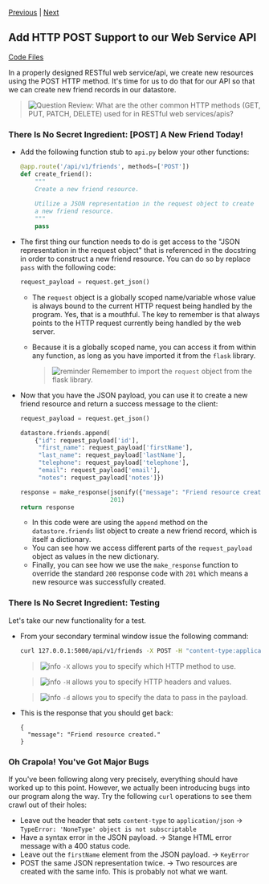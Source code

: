 [Previous](exercise-05.md) |  [Next](exercise-07.md)
## Add HTTP POST Support to our Web Service API
[Code Files](../../training/level-4-creating-web-services/bfp-reference/exercise_05)

In a properly designed RESTful web service/api, we create new resources using
the POST HTTP method.  It's time for us to do that for our API so that we can 
create new friend records in our datastore.

> ![Question](../images/question.png) Review: What are the other common HTTP
methods (GET, PUT, PATCH, DELETE) used for in RESTful web services/apis?

### There Is No Secret Ingredient: [POST] A New Friend Today!
* Add the following function stub to `api.py` below your other functions:
    ```python
    @app.route('/api/v1/friends', methods=['POST'])
    def create_friend():
        """
        Create a new friend resource. 
        
        Utilize a JSON representation in the request object to create
        a new friend resource.
        """
        pass
    ```

* The first thing our function needs to do is get access to the 
"JSON representation in the request object" that is referenced in the 
docstring in order to construct a new friend resource.  You can do so by 
replace `pass` with the following code:

    ```python
    request_payload = request.get_json()
    ```
    - The `request` object is a globally scoped name/variable whose value is 
    always bound to the current HTTP request being handled by the program. Yes,
    that is a mouthful.  The key to remember is that always points to the 
    HTTP request currently being handled by the web server.
    
    - Because it is a globally scoped name, you can access it from within any
    function, as long as you have imported it from the `flask` library.
    
        > ![reminder](../images/reminder.png) Remember to import the `request`
        > object from the flask library.
         
* Now that you have the JSON payload, you can use it to create a new
friend resource and return a success message to the client:

    ```python
    request_payload = request.get_json()
    
    datastore.friends.append(
        {"id": request_payload['id'],
         "first_name": request_payload['firstName'],
         "last_name": request_payload['lastName'],
         "telephone": request_payload['telephone'],
         "email": request_payload['email'],
         "notes": request_payload['notes']})

    response = make_response(jsonify({"message": "Friend resource created."}),
                             201)
    return response
    ```
    
    - In this code were are using the `append` method on the `datastore.friends`
    list object to create a new friend record, which is itself a dictionary.
    - You can see how we access different parts of the `request_payload` 
    object as values in the new dictionary.
    - Finally, you can see how we use the `make_response` function to override
    the standard `200` response code with `201` which means a new resource
    was successfully created.
    
### There Is No Secret Ingredient: Testing
Let's take our new functionality for a test.
* From your secondary terminal window issue the following command: 

    ```bash
    curl 127.0.0.1:5000/api/v1/friends -X POST -H "content-type:application/json" -d '{"id":"dDuck", "firstName": "Donald", "lastName": "Duck", "telephone": "i-love-ducks", "email": "donald@disney.com", "notes": "A grumpy, easily agitated duck."}'
    ```
    
    > ![info](../images/information.png) `-X` allows you to specify which HTTP method to use.
    
    > ![info](../images/information.png) `-H` allows you to specify HTTP headers and values.
    
    > ![info](../images/information.png) `-d` allows you to specify the data to pass in the payload.

* This is the response that you should get back:
    
    ```
    {
      "message": "Friend resource created."
    }
    ```
    
### Oh Crapola! You've Got Major Bugs
If you've been following along very precisely, everything should have worked
up to this point.  However, we actually been introducing bugs into our program
along the way.  Try the following `curl` operations to see them crawl out of 
their holes:
    
- Leave out the header that sets `content-type` to `application/json` -> `TypeError: 'NoneType' object is not subscriptable` 
- Have a syntax error in the JSON payload. -> Stange HTML error message with a 400 status code.
- Leave out the `firstName` element from the JSON payload. -> `KeyError`
- POST the same JSON representation twice. -> 
Two resources are created with the same info.  This is probably not what we want.